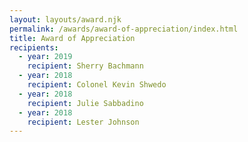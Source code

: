 ```yaml
---
layout: layouts/award.njk
permalink: /awards/award-of-appreciation/index.html
title: Award of Appreciation
recipients:
  - year: 2019
    recipient: Sherry Bachmann
  - year: 2018
    recipient: Colonel Kevin Shwedo
  - year: 2018
    recipient: Julie Sabbadino
  - year: 2018
    recipient: Lester Johnson
---
```

